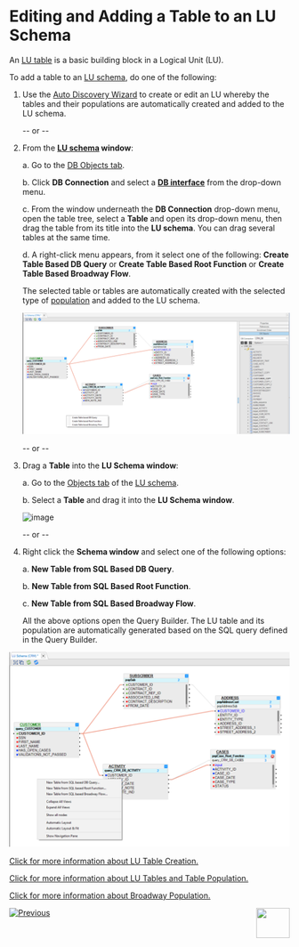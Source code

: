 # Editing and Adding a Table to an LU Schema

An [LU table](/articles/06_LU_tables/01_LU_tables_overview.md)  is a basic building block in a Logical Unit (LU).

To add a table to an [LU schema](/articles/03_logical_units/03_LU_schema_window.md), do one of the following: 

1. Use the [Auto Discovery Wizard](/articles/03_logical_units/06_auto_discovery_wizard.md) to create or edit an LU whereby the tables and their populations are automatically created and added to the LU schema.

   -- or --

2. From the **[LU schema](/articles/03_logical_units/03_LU_schema_window.md) window**:

   a. Go to the [DB Objects tab](/articles/03_logical_units/03_LU_schema_window.md#logical-unit-lu-tabs). 
   
   b. Click **DB Connection** and select a [**DB interface**](/articles/05_DB_interfaces/03_DB_interfaces_overview.md) from the drop-down menu.
   
   c. From the window underneath the **DB Connection** drop-down menu, open the table tree, select a **Table** and open its drop-down menu, then drag the table from its title  into the **LU schema**. You can drag several tables at the same time.
   
   d. A right-click menu appears, from it select one of the following: **Create Table Based DB Query** or **Create Table Based Root Function** or **Create Table Based Broadway Flow**.

      The selected table or tables are automatically created with the selected type of [population](/articles/07_table_population/01_table_population_overview.md) and added to the LU schema.

      ![image](images/03_09_01_tables1.png)

   -- or --

3. Drag a **Table** into the **LU Schema window**:

    a. Go to the [Objects tab](/articles/03_logical_units/03_LU_schema_window.md#logical-unit-lu-tabs) of the [LU schema](/articles/03_logical_units/03_LU_schema_window.md).
    
    b. Select a **Table** and drag it into the **LU Schema window**.


      ![image](images/03_09_02_tables2.png)
     
    -- or --

4. Right click the **Schema window** and select one of the following options:

    a. **New Table from SQL Based DB Query**.
    
    b. **New Table from SQL Based Root Function**.
    
    c. **New Table from SQL Based Broadway Flow**.
    
    All the above options open the Query Builder. The LU table and its population are automatically generated based on the SQL query defined in the Query Builder.

![image](images/03_09_03_tables3.png)

[Click for more information about LU Table Creation.](/articles/06_LU_tables/02_create_an_LU_table.md)

[Click for more information about LU Tables and Table Population.](/articles/07_table_population/01_table_population_overview.md)

[Click for more information about Broadway Population.](/articles/07_table_population/14_table_population_based_Broadway.md)

[![Previous](/articles/images/Previous.png)](/articles/03_logical_units/08_define_root_table_and_instance_ID_LU_schema.md)[<img align="right" width="60" height="54" src="/articles/images/Next.png">](/articles/03_logical_units/10_delete_table_from_a_schema.md)

